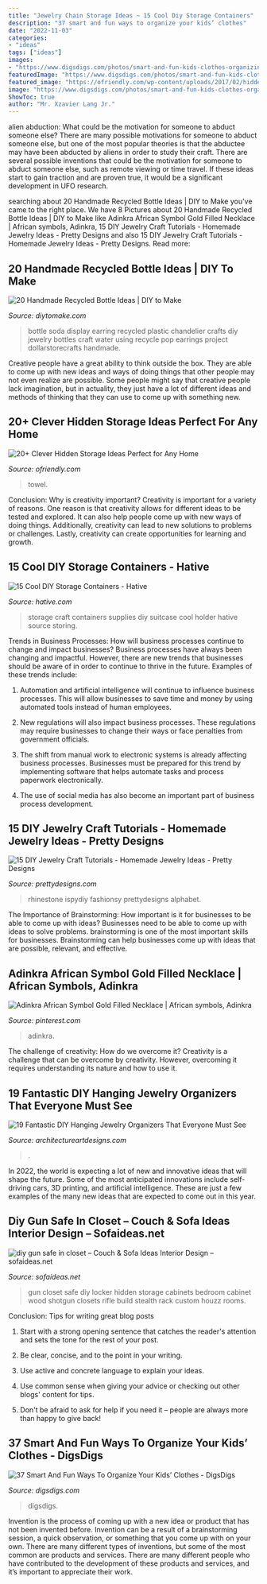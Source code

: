 ```yaml
---
title: "Jewelry Chain Storage Ideas ~ 15 Cool Diy Storage Containers"
description: "37 smart and fun ways to organize your kids’ clothes"
date: "2022-11-03"
categories:
- "ideas"
tags: ["ideas"]
images:
- "https://www.digsdigs.com/photos/smart-and-fun-kids-clothes-organizing-ideas-11.jpg"
featuredImage: "https://www.digsdigs.com/photos/smart-and-fun-kids-clothes-organizing-ideas-11.jpg"
featured_image: "https://ofriendly.com/wp-content/uploads/2017/02/hidden-storage/4-hidden-storage-ideas.jpg"
image: "https://www.digsdigs.com/photos/smart-and-fun-kids-clothes-organizing-ideas-11.jpg"
ShowToc: true
author: "Mr. Xzavier Lang Jr."
---
```



alien abduction: What could be the motivation for someone to abduct someone else?
There are many possible motivations for someone to abduct someone else, but one of the most popular theories is that the abductee may have been abducted by aliens in order to study their craft. There are several possible inventions that could be the motivation for someone to abduct someone else, such as remote viewing or time travel. If these ideas start to gain traction and are proven true, it would be a significant development in UFO research.

	

		
searching about 20 Handmade Recycled Bottle Ideas | DIY to Make you've came to the right place. We have 8 Pictures about 20 Handmade Recycled Bottle Ideas | DIY to Make like Adinkra African Symbol Gold Filled Necklace | African symbols, Adinkra, 15 DIY Jewelry Craft Tutorials - Homemade Jewelry Ideas - Pretty Designs and also 15 DIY Jewelry Craft Tutorials - Homemade Jewelry Ideas - Pretty Designs. Read more:
		
    
## 20 Handmade Recycled Bottle Ideas | DIY To Make

<img loading=lazy src="http://www.diytomake.com/wp-content/uploads/2016/11/Amazing-Plastic-Soda-Bottle-Chandelier.jpg" onerror="this.onerror=null;this.src='https://tse2.mm.bing.net/th?id=OIP.8b76ezcOLxqmaV_JUcaFpQHaNu&amp;pid=15.1';" alt="20 Handmade Recycled Bottle Ideas | DIY to Make">

_Source: diytomake.com_

>bottle soda display earring recycled plastic chandelier crafts diy jewelry bottles craft water using recycle pop earrings project dollarstorecrafts handmade. 

	

Creative people have a great ability to think outside the box. They are able to come up with new ideas and ways of doing things that other people may not even realize are possible. Some people might say that creative people lack imagination, but in actuality, they just have a lot of different ideas and methods of thinking that they can use to come up with something new.

    
## 20+ Clever Hidden Storage Ideas Perfect For Any Home

<img loading=lazy src="https://ofriendly.com/wp-content/uploads/2017/02/hidden-storage/4-hidden-storage-ideas.jpg" onerror="this.onerror=null;this.src='https://tse4.mm.bing.net/th?id=OIP.ThvtKIZPH1lLJFl_DMc5eQHaJ3&amp;pid=15.1';" alt="20+ Clever Hidden Storage Ideas Perfect for Any Home">

_Source: ofriendly.com_

>towel. 

	

Conclusion: Why is creativity important?
Creativity is important for a variety of reasons. One reason is that creativity allows for different ideas to be tested and explored. It can also help people come up with new ways of doing things. Additionally, creativity can lead to new solutions to problems or challenges. Lastly, creativity can create opportunities for learning and growth.

    
## 15 Cool DIY Storage Containers - Hative

<img loading=lazy src="https://hative.com/wp-content/uploads/2014/11/diy-storage-containers/3-old-suitcase-craft-supplies-holder.jpg" onerror="this.onerror=null;this.src='https://tse3.mm.bing.net/th?id=OIP.TKnGfSCWZWXl5ECbdYWwwwHaJ4&amp;pid=15.1';" alt="15 Cool DIY Storage Containers - Hative">

_Source: hative.com_

>storage craft containers supplies diy suitcase cool holder hative source storing. 

	

Trends in Business Processes: How will business processes continue to change and impact businesses?
Business processes have always been changing and impactful. However, there are new trends that businesses should be aware of in order to continue to thrive in the future. Examples of these trends include:
1. Automation and artificial intelligence will continue to influence business processes. This will allow businesses to save time and money by using automated tools instead of human employees.

2. New regulations will also impact business processes. These regulations may require businesses to change their ways or face penalties from government officials.

3. The shift from manual work to electronic systems is already affecting business processes. Businesses must be prepared for this trend by implementing software that helps automate tasks and process paperwork electronically.

4. The use of social media has also become an important part of business process development.

    
## 15 DIY Jewelry Craft Tutorials - Homemade Jewelry Ideas - Pretty Designs

<img loading=lazy src="http://www.prettydesigns.com/wp-content/uploads/2013/11/0627529Ys.jpg" onerror="this.onerror=null;this.src='https://tse3.mm.bing.net/th?id=OIP.3hijswmfpeWsfTjmoTRNqwHaS9&amp;pid=15.1';" alt="15 DIY Jewelry Craft Tutorials - Homemade Jewelry Ideas - Pretty Designs">

_Source: prettydesigns.com_

>rhinestone ispydiy fashionsy prettydesigns alphabet. 

	

The Importance of Brainstorming: How important is it for businesses to be able to come up with ideas?
Businesses need to be able to come up with ideas to solve problems. brainstorming is one of the most important skills for businesses. Brainstorming can help businesses come up with ideas that are possible, relevant, and effective.

    
## Adinkra African Symbol Gold Filled Necklace | African Symbols, Adinkra

<img loading=lazy src="https://i.pinimg.com/736x/ac/5a/5a/ac5a5af0773777e6e1e9d7b992a6ad20.jpg" onerror="this.onerror=null;this.src='https://tse4.mm.bing.net/th?id=OIP.Xn420TBfNhR5mFNygValhAHaJ3&amp;pid=15.1';" alt="Adinkra African Symbol Gold Filled Necklace | African symbols, Adinkra">

_Source: pinterest.com_

>adinkra. 

	

The challenge of creativity: How do we overcome it?
Creativity is a challenge that can be overcome by creativity. However, overcoming it requires understanding its nature and how to use it.

    
## 19 Fantastic DIY Hanging Jewelry Organizers That Everyone Must See

<img loading=lazy src="https://www.architectureartdesigns.com/wp-content/uploads/2016/03/11-4.jpg" onerror="this.onerror=null;this.src='https://tse4.mm.bing.net/th?id=OIP.WXKo3V8UJCSnV_T-ZA7iwgHaGE&amp;pid=15.1';" alt="19 Fantastic DIY Hanging Jewelry Organizers That Everyone Must See">

_Source: architectureartdesigns.com_

>. 

	

In 2022, the world is expecting a lot of new and innovative ideas that will shape the future. Some of the most anticipated innovations include self-driving cars, 3D printing, and artificial intelligence. These are just a few examples of the many new ideas that are expected to come out in this year.

    
## Diy Gun Safe In Closet – Couch &amp; Sofa Ideas Interior Design – Sofaideas.net

<img loading=lazy src="http://sofaideas.net/wp-content/uploads/2014/12/diy-gun-safe-in-closet.jpg" onerror="this.onerror=null;this.src='https://tse2.mm.bing.net/th?id=OIP.bpC6oPzaN2UuRXlLWxdSygHaJ4&amp;pid=15.1';" alt="diy gun safe in closet – Couch &amp; Sofa Ideas Interior Design – sofaideas.net">

_Source: sofaideas.net_

>gun closet safe diy locker hidden storage cabinets bedroom cabinet wood shotgun closets rifle build stealth rack custom houzz rooms. 

	

Conclusion: Tips for writing great blog posts
1. Start with a strong opening sentence that catches the reader's attention and sets the tone for the rest of your post.
2. Be clear, concise, and to the point in your writing.

3. Use active and concrete language to explain your ideas. 
4. Use common sense when giving your advice or checking out other blogs' content for tips. 
5. Don't be afraid to ask for help if you need it – people are always more than happy to give back!

    
## 37 Smart And Fun Ways To Organize Your Kids’ Clothes - DigsDigs

<img loading=lazy src="https://www.digsdigs.com/photos/smart-and-fun-kids-clothes-organizing-ideas-11.jpg" onerror="this.onerror=null;this.src='https://tse2.mm.bing.net/th?id=OIP.4YtWfQtVTW-NZDvSHIwgIQAAAA&amp;pid=15.1';" alt="37 Smart And Fun Ways To Organize Your Kids’ Clothes - DigsDigs">

_Source: digsdigs.com_

>digsdigs. 

	

Invention is the process of coming up with a new idea or product that has not been invented before. Invention can be a result of a brainstorming session, a quick observation, or something that you come up with on your own. There are many different types of inventions, but some of the most common are products and services. There are many different people who have contributed to the development of these products and services, and it’s important to appreciate their work.

